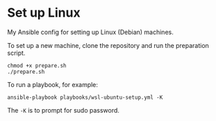 # Set up Linux

My Ansible config for setting up Linux (Debian) machines.

To set up a new machine, clone the repository and run the preparation script.

    chmod +x prepare.sh
    ./prepare.sh

To run a playbook, for example:

    ansible-playbook playbooks/wsl-ubuntu-setup.yml -K

The ```-K``` is to prompt for sudo password.
